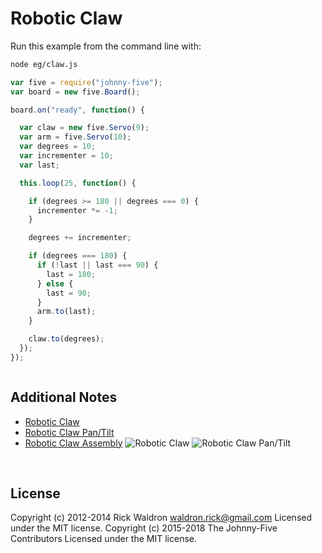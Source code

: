 <!--remove-start-->

# Robotic Claw

<!--remove-end-->








Run this example from the command line with:
```bash
node eg/claw.js
```


```javascript
var five = require("johnny-five");
var board = new five.Board();

board.on("ready", function() {

  var claw = new five.Servo(9);
  var arm = five.Servo(10);
  var degrees = 10;
  var incrementer = 10;
  var last;

  this.loop(25, function() {

    if (degrees >= 180 || degrees === 0) {
      incrementer *= -1;
    }

    degrees += incrementer;

    if (degrees === 180) {
      if (!last || last === 90) {
        last = 180;
      } else {
        last = 90;
      }
      arm.to(last);
    }

    claw.to(degrees);
  });
});



```








## Additional Notes
- [Robotic Claw](https://www.sparkfun.com/products/11524)
- [Robotic Claw Pan/Tilt](https://www.sparkfun.com/products/11674)
- [Robotic Claw Assembly](https://www.sparkfun.com/tutorials/258)
![Robotic Claw](https://cdn.sparkfun.com//assets/parts/7/4/4/4/11524-01a.jpg)
![Robotic Claw Pan/Tilt](https://cdn.sparkfun.com//assets/parts/7/7/6/7/11674-02.jpg)

&nbsp;

<!--remove-start-->

## License
Copyright (c) 2012-2014 Rick Waldron <waldron.rick@gmail.com>
Licensed under the MIT license.
Copyright (c) 2015-2018 The Johnny-Five Contributors
Licensed under the MIT license.

<!--remove-end-->
